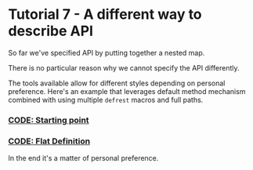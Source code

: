 # Tutorial 7 - A different way to describe API

So far we've specified API by putting together a nested map.

There is no particular reason why we cannot specify the API differently.

The tools available allow for different styles depending on personal preference. Here's an example
that leverages default method mechanism combined with using multiple `defrest` macros and full paths.

### **[CODE: Starting point](../t6/t6_fns.clj)**

### **[CODE: Flat Definition](t7.clj)**

In the end it's a matter of personal preference.
